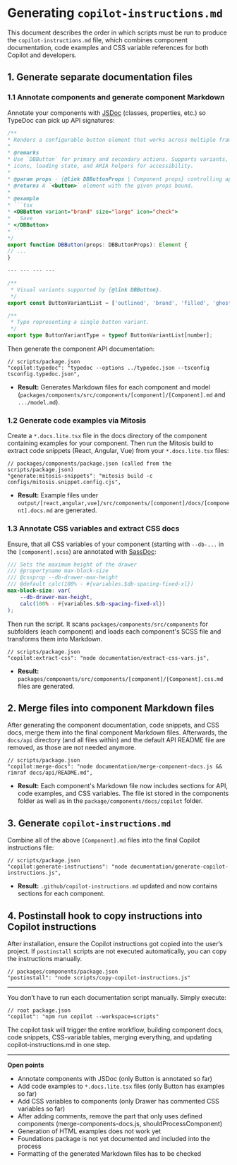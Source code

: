 # Generating `copilot-instructions.md`

This document describes the order in which scripts must be run to produce the `copilot-instructions.md` file, which combines component documentation, code examples and CSS variable references for both Copilot and developers.

## 1. Generate separate documentation files

### 1.1 Annotate components and generate component Markdown

Annotate your components with [JSDoc](https://jsdoc.app/) (classes, properties, etc.) so TypeDoc can pick up API signatures:

````ts
/**
* Renders a configurable button element that works across multiple frameworks.
*
* @remarks
* Use `DBButton` for primary and secondary actions. Supports variants, sizes,
* icons, loading state, and ARIA helpers for accessibility.
*
* @param props - {@link DBButtonProps | Component props} controlling appearance and behavior.
* @returns A `<button>` element with the given props bound.
*
* @example
* ```tsx
* <DBButton variant="brand" size="large" icon="check">
*   Save
* </DBButton>
* ```
*/
export function DBButton(props: DBButtonProps): Element {
// ...
}

--- --- --- ---

/**
 * Visual variants supported by {@link DBButton}.
 */
export const ButtonVariantList = ['outlined', 'brand', 'filled', 'ghost'] as const;

/**
 * Type representing a single button variant.
 */
export type ButtonVariantType = typeof ButtonVariantList[number];
````

Then generate the component API documentation:

```jsonc
// scripts/package.json
"copilot:typedoc": "typedoc --options ../typedoc.json --tsconfig tsconfig.typedoc.json",
```

- **Result:** Generates Markdown files for each component and model (`packages/components/src/components/[component]/[Component].md` and `.../model.md`).

### 1.2 Generate code examples via Mitosis

Create a `*.docs.lite.tsx` file in the docs directory of the component containing examples for your component. Then run the Mitosis build to extract code snippets (React, Angular, Vue) from your `*.docs.lite.tsx` files:

```jsonc
// packages/components/package.json (called from the scripts/package.json)
"generate:mitosis-snippets": "mitosis build -c configs/mitosis.snippet.config.cjs",
```

- **Result:** Example files under `output/[react,angular,vue]/src/components/[component]/docs/[component].docs.md` are generated.

### 1.3 Annotate CSS variables and extract CSS docs

Ensure, that all CSS variables of your component (starting with `--db-...` in the `[component].scss`) are annotated with [SassDoc](http://sassdoc.com/):

```scss
/// Sets the maximum height of the drawer
/// @propertyname max-block-size
/// @cssprop --db-drawer-max-height
/// @default calc(100% - #{variables.$db-spacing-fixed-xl})
max-block-size: var(
	--db-drawer-max-height,
	calc(100% - #{variables.$db-spacing-fixed-xl})
);
```

Then run the script. It scans `packages/components/src/components` for subfolders (each component) and loads each component's SCSS file and transforms them into Markdown.

```jsonc
// scripts/package.json
"copilot:extract-css": "node documentation/extract-css-vars.js",
```

- **Result:** `packages/components/src/components/[component]/[Component].css.md` files are generated.

## 2. Merge files into component Markdown files

After generating the component documentation, code snippets, and CSS docs, merge them into the final component Markdown files. Afterwards, the `docs/api` directory (and all files within) and the default API README file are removed, as those are not needed anymore.

```jsonc
// scripts/package.json
"copilot:merge-docs": "node documentation/merge-component-docs.js && rimraf docs/api/README.md",
```

- **Result:** Each component's Markdown file now includes sections for API, code examples, and CSS variables. The file ist stored in the components folder as well as in the `package/components/docs/copilot` folder.

## 3. Generate `copilot-instructions.md`

Combine all of the above `[Component].md` files into the final Copilot instructions file:

```jsonc
// scripts/package.json
"copilot:generate-instructions": "node documentation/generate-copilot-instructions.js",
```

- **Result:** `.github/copilot-instructions.md` updated and now contains sections for each component.

## 4. Postinstall hook to copy instructions into Copilot instructions

After installation, ensure the Copilot instructions got copied into the user’s project. If `postinstall` scripts are not executed automatically, you can copy the instructions manually.

```jsonc
// packages/components/package.json
"postinstall": "node scripts/copy-copilot-instructions.js"
```

---

You don’t have to run each documentation script manually. Simply execute:

```jsonc
// root package.json
"copilot": "npm run copilot --workspace=scripts"
```

The copilot task will trigger the entire workflow, building component docs, code snippets, CSS-variable tables, merging everything, and updating copilot-instructions.md in one step.

---

**Open points**

- Annotate components with JSDoc (only Button is annotated so far)
- Add code examples to `*.docs.lite.tsx` files (only Button has examples so far)
- Add CSS variables to components (only Drawer has commented CSS variables so far)
- After adding comments, remove the part that only uses defined components (merge-components-docs.js, shouldProcessComponent)
- Generation of HTML examples does not work yet
- Foundations package is not yet documented and included into the process
- Formatting of the generated Markdown files has to be checked

